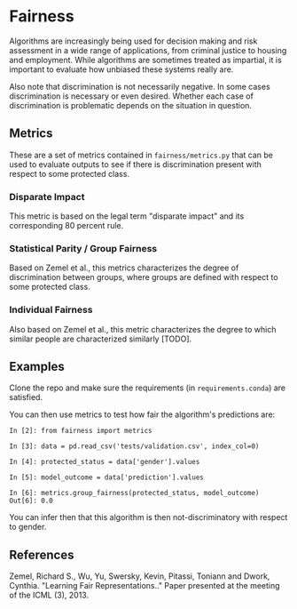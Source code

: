 # Fairness

Algorithms are increasingly being used for decision making and risk assessment in a wide range of applications, from criminal justice to housing and employment. While algorithms are sometimes treated as impartial, it is important to evaluate how unbiased these systems really are. 

Also note that discrimination is not necessarily negative. In some cases discrimination is necessary or even desired. Whether each case of discrimination is problematic depends on the situation in question. 

## Metrics

These are a set of metrics contained in `fairness/metrics.py` that can be used to evaluate outputs to see if there is discrimination present with respect to some protected class. 

### Disparate Impact

This metric is based on the legal term "disparate impact" and its corresponding 80 percent rule. 

### Statistical Parity / Group Fairness

Based on Zemel et al., this metrics characterizes the degree of discrimination between groups, where groups are defined with respect to some protected class. 

### Individual Fairness

Also based on Zemel et al., this metric characterizes the degree to which similar people are characterized similarly [TODO]. 

## Examples

Clone the repo and make sure the requirements (in `requirements.conda`) are satisfied. 

You can then use metrics to test how fair the algorithm's predictions are: 

```
In [2]: from fairness import metrics

In [3]: data = pd.read_csv('tests/validation.csv', index_col=0) 

In [4]: protected_status = data['gender'].values

In [5]: model_outcome = data['prediction'].values

In [6]: metrics.group_fairness(protected_status, model_outcome)
Out[6]: 0.0
```

You can infer then that this algorithm is then not-discriminatory with respect to gender.

## References

Zemel, Richard S., Wu, Yu, Swersky, Kevin, Pitassi, Toniann and Dwork, Cynthia. "Learning Fair Representations.." Paper presented at the meeting of the ICML (3), 2013.

